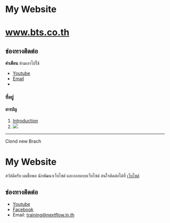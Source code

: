 # My Website
# www.bts.co.th
## ช่องทางติดต่อ
**คำเตือน** ห้ามเอาไปใช้
- [Youtube](http://youtube.com)
- [Email](jintanat@bts.co.th)
- 

### ที่อยู่
#### สารบัญ
1. [Introduction](page1.md)
2. ![](https://btsapp1.bts.co.th/WebApplication/storage_file/files/BTS%20website%20banner_TH(1).jpg)

--------------------

Clond new Brach

# My Website 

สวัสดีครับ ผมชื่อพล นักพัฒนาเว็บไซต์ และออกแบบเว็บไซต์ สนใจติดต่อได้ที่ [เว็บไซต์](https://www.nextflow.in.th)

## ช่องทางติดต่อ
- [Youtube](https://www.youtube.com/teerasej)
- [Facebook](https://www.facebook.com/teerasej) 
- Email: [training@nextflow.in.th](mailto:training@nextflow.in.th)